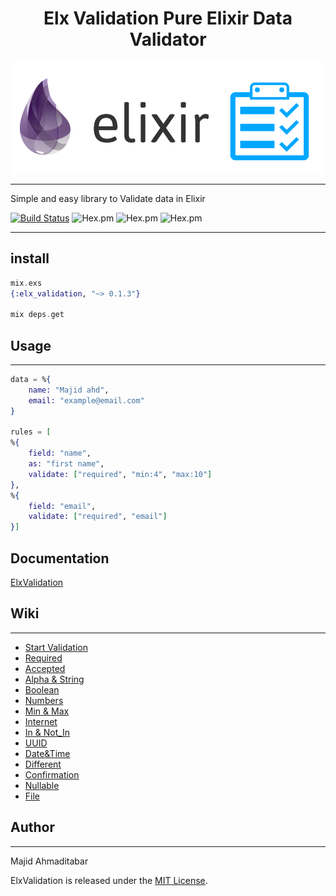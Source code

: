 <div align="center">

# Elx Validation Pure Elixir Data Validator

![Image](./assets/ElxValidation.png?raw=true "Elixir Validation")

</div>

---

Simple and easy library to Validate data in Elixir



[![Build Status](https://www.travis-ci.com/MajAhd/elx_validation.svg?branch=main)](https://www.travis-ci.com/MajAhd/elx_validation)
![Hex.pm](https://img.shields.io/hexpm/v/elx_validation)
![Hex.pm](https://img.shields.io/hexpm/l/elx_validation)
![Hex.pm](https://img.shields.io/hexpm/dt/elx_validation)

---

## install

```elixir
mix.exs
{:elx_validation, "~> 0.1.3"}

mix deps.get
```

## Usage

---

```elixir
data = %{
    name: "Majid ahd",
    email: "example@email.com"
}

rules = [
%{
    field: "name",
    as: "first name",
    validate: ["required", "min:4", "max:10"]
},
%{
    field: "email",
    validate: ["required", "email"]
}]
```

## Documentation

[ElxValidation](https://hexdocs.pm/elx_validation/)

## Wiki

---

- [Start Validation](https://github.com/MajAhd/elx_validation/wiki)
- [Required](https://github.com/MajAhd/elx_validation/wiki/Required)
- [Accepted](https://github.com/MajAhd/elx_validation/wiki/Accepted)
- [Alpha & String](https://github.com/MajAhd/elx_validation/wiki/Alpha-and-String)
- [Boolean](https://github.com/MajAhd/elx_validation/wiki/Boolean)
- [Numbers](https://github.com/MajAhd/elx_validation/wiki/Numbers)
- [Min & Max](https://github.com/MajAhd/elx_validation/wiki/Max-&-Min)
- [Internet](https://github.com/MajAhd/elx_validation/wiki/Internet-Address-:-email-,-url-,-ip)
- [In & Not_In](https://github.com/MajAhd/elx_validation/wiki/in-&-not-in)
- [UUID](https://github.com/MajAhd/elx_validation/wiki/uuid)
- [Date&Time](https://github.com/MajAhd/elx_validation/wiki/Date-and-Time)
- [Different](https://github.com/MajAhd/elx_validation/wiki/Greater-that-&-Less-Than-&-equal-&-Different-Field)
- [Confirmation](https://github.com/MajAhd/elx_validation/wiki/Confirmation)
- [Nullable](https://github.com/MajAhd/elx_validation/wiki/Nullable)
- [File](https://github.com/MajAhd/elx_validation/wiki/File)

## Author

---

Majid Ahmaditabar

ElxValidation is released under the [MIT License](https://github.com/MajAhd/elx_validation/blob/main/LICENSE).
